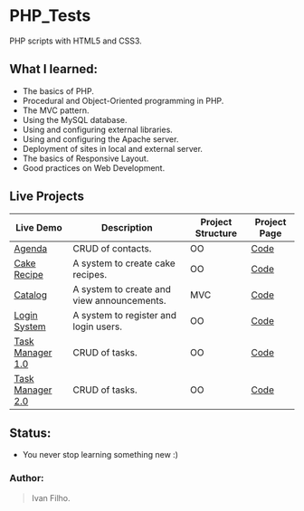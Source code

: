 # PHP_Tests
PHP scripts with HTML5 and CSS3.

<!-- ## Motivation: -->
<!-- * One day I wake up and decided to learn PHP. I thought that by doing this I could review HTML and CSS along the way. -->

## What I learned:
* The basics of PHP.
* Procedural and Object-Oriented programming in PHP.
* The MVC pattern.
* Using the MySQL database.
* Using and configuring external libraries.
* Using and configuring the Apache server.
* Deployment of sites in local and external server.
* The basics of Responsive Layout.
* Good practices on Web Development.

## Live Projects

| Live Demo | Description | Project Structure | Project Page |
| --- | --- | --- | --- |
| [Agenda](http://ivanfilho21.000webhostapp.com/agenda/) | CRUD of contacts. | OO | [Code](https://github.com/ivanfilho21/PHP_Tests/tree/master/object-oriented/agenda) |
| [Cake Recipe](http://ivanfilho21.epizy.com/oo/recipes) | A system to create cake recipes. | OO | [Code](https://github.com/ivanfilho21/PHP_Tests/tree/master/object-oriented/cake_recipe) |
| [Catalog](https://ivanfilho21.000webhostapp.com/mvc/catalog-mvc/)| A system to create and view announcements. | MVC | [Code](https://github.com/ivanfilho21/PHP_Tests/tree/master/mvc/catalog-mvc) |
| [Login System](https://ivanfilho21.000webhostapp.com/login-system/) | A system to register and login users. | OO | [Code](https://github.com/ivanfilho21/PHP_Tests/tree/master/object-oriented/login-system) |
| [Task Manager 1.0](https://ivanfilho21.000webhostapp.com/) | CRUD of tasks. | OO | [Code](https://github.com/ivanfilho21/PHP_Tests/tree/master/object-oriented/tasks_oo) |
| [Task Manager 2.0](http://ivanfilho21.epizy.com/oo/taskman/) | CRUD of tasks. | OO | [Code](https://github.com/ivanfilho21/PHP_Tests/tree/master/object-oriented/tasks_oo_2-0) |

## Status:
* You never stop learning something new :)

### Author:
> Ivan Filho.
